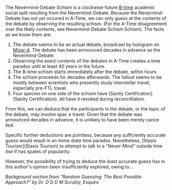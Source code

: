 The Nevermind-Debate Schism is a clockwise-future [B-time](B-time) academic social split resulting from the Nevermind-Debate. Because the Nevermind-Debate has not yet occured in A-Time, we can only guess at the contents of the debate by observing the resulting schism. (For the A-Time disagreement over the likely contents, see Nevermind-Debate Schism Schism). The facts as we know them are:

1. The debate seems to be an actual debate, broadcast by hologram on [Mizar-4](Mizar-4). The debate has been announced decades in advance as the Nevermind-Debate.
2. Observing the exact contents of the debates in A-Time creates a time paradox until at least 40 years in the future.
3. The B-time schism starts immediately after the debate, within hours
4. The schism proceeds for decades afterwards. The fallout seems to be mostly between scientists who presently study interstellar travel, especially pre-FTL travel.
5. Four species on one side of the schism have [Sanity Certification](Sanity Certification). All have it revoked during reconcilliation.

From this, we can deduce that the participants in the debate, or the topic of the debate, may involve spac
e travel. Given that the debate was announced decades in advance, it is unlikely to have been merely cance
lled.

Specific further deductions are pointless, because any sufficiently accurate guess would result in an imme
diate time paradox. Nonetheless, [Stasis Tourism](Stasis Tourism) to attempt to talk to a "Never-Mind" outside time itse
lf has spates of popularity.

However, the possibility of trying to deduce the *least* accurate guess has in this author's opinion been
insufficiently explored, owing to...

*Background section from "Random Guessing: The Best Possible Approach?" by Dr. D D D M Scrubly, Esquire*